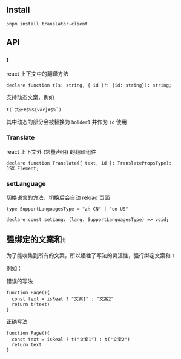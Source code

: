 ## Install

```shell
pnpm install translator-client
```

## API

### t

react 上下文中的翻译方法

```tsx
declare function t(s: string, { id }?: {id: string}): string;
```

支持动态文案，例如

```tsx
t(`共计#$%${var}#$%`)
```

其中动态的部分会被替换为 `holder1` 并作为 `id` 使用

### Translate

react 上下文外 (常量声明) 的翻译组件

```tsx
declare function Translate({ text, id }: TranslatePropsType): JSX.Element;
```

### setLanguage

切换语言的方法，切换后会自动 reload 页面

```tsx
type SupportLanguagesType = "zh-CN" | "en-US"

declare const setLang: (lang: SupportLanguagesType) => void;
```

## 强绑定的文案和`t`

为了能收集到所有的文案，所以牺牲了写法的灵活性，强行绑定文案和 `t`

例如：

错误的写法

```tsx
function Page(){
  const text = isReal ? "文案1" : "文案2"
  return t(text)
}
```

正确写法

```tsx
function Page(){
  const text = isReal ? t("文案1") : t("文案2")
  return text
}
```
